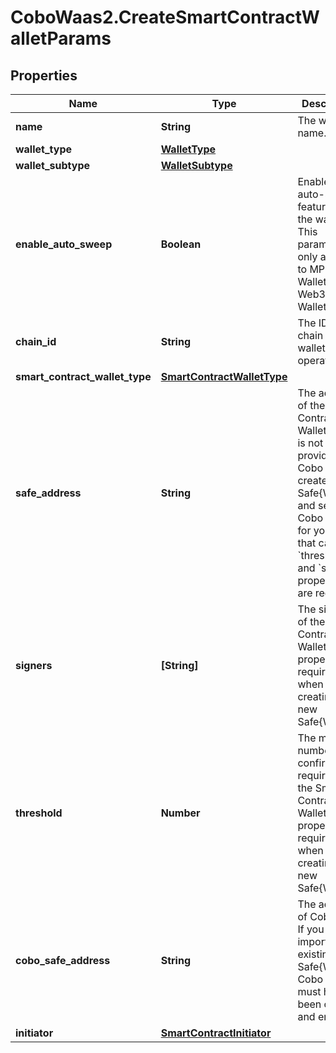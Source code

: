 # CoboWaas2.CreateSmartContractWalletParams

## Properties

Name | Type | Description | Notes
------------ | ------------- | ------------- | -------------
**name** | **String** | The wallet name. | 
**wallet_type** | [**WalletType**](WalletType.md) |  | 
**wallet_subtype** | [**WalletSubtype**](WalletSubtype.md) |  | 
**enable_auto_sweep** | **Boolean** | Enable the auto-sweep feature for the wallet. This parameter only applies to MPC Wallets and Web3 Wallets. | [optional] 
**chain_id** | **String** | The ID of the chain that the wallet operates on. | 
**smart_contract_wallet_type** | [**SmartContractWalletType**](SmartContractWalletType.md) |  | 
**safe_address** | **String** | The address of the Smart Contract Wallet. If this is not provided, Cobo will create a new Safe{Wallet} and set up Cobo Safe for you. In that case, the &#x60;threshold&#x60; and &#x60;signers&#x60; properties are required. | [optional] 
**signers** | **[String]** | The signers of the Smart Contract Wallet. This property is required when creating a new Safe{Wallet}. | [optional] 
**threshold** | **Number** | The minimum number of confirmations required for the Smart Contract Wallet. This property is required when creating a new Safe{Wallet}. | [optional] 
**cobo_safe_address** | **String** | The address of Cobo Safe. If you are importing an existing Safe{Wallet}, Cobo Safe must have been created and enabled. | [optional] 
**initiator** | [**SmartContractInitiator**](SmartContractInitiator.md) |  | [optional] 


